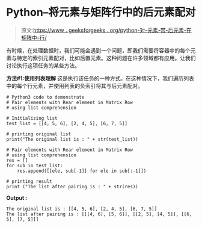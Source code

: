 # Python–将元素与矩阵行中的后元素配对

> 原文:[https://www . geeksforgeeks . org/python-对-元素-带-后元素-在矩阵中-行/](https://www.geeksforgeeks.org/python-pair-elements-with-rear-element-in-matrix-row/)

有时候，在处理数据时，我们可能会遇到一个问题，即我们需要将容器中的每个元素与特定的索引元素配对，比如后置元素。这种问题在许多领域都有应用。让我们讨论执行这项任务的某些方法。

**方法#1:使用列表理解**
这是执行该任务的一种方式。在这种情况下，我们遍历列表中的每个行元素，并使用列表的负索引将其与后元素配对。

```
# Python3 code to demonstrate 
# Pair elements with Rear element in Matrix Row
# using list comprehension

# Initializing list
test_list = [[4, 5, 6], [2, 4, 5], [6, 7, 5]]

# printing original list
print("The original list is : " + str(test_list))

# Pair elements with Rear element in Matrix Row
# using list comprehension
res = []
for sub in test_list:
    res.append([[ele, sub[-1]] for ele in sub[:-1]])

# printing result 
print ("The list after pairing is : " + str(res))
```

**Output :**

```
The original list is : [[4, 5, 6], [2, 4, 5], [6, 7, 5]]
The list after pairing is : [[[4, 6], [5, 6]], [[2, 5], [4, 5]], [[6, 5], [7, 5]]]

```